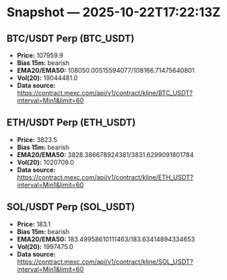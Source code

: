 # Snapshot — 2025-10-22T17:22:13Z

## BTC/USDT Perp (BTC_USDT)
- **Price:** 107959.9
- **Bias 15m:** bearish
- **EMA20/EMA50:** 108050.00515594077/108166.71475640801
- **Vol(20):** 19044481.0
- **Data source:** https://contract.mexc.com/api/v1/contract/kline/BTC_USDT?interval=Min1&limit=60

## ETH/USDT Perp (ETH_USDT)
- **Price:** 3823.5
- **Bias 15m:** bearish
- **EMA20/EMA50:** 3828.386678924381/3831.6299091801784
- **Vol(20):** 1020709.0
- **Data source:** https://contract.mexc.com/api/v1/contract/kline/ETH_USDT?interval=Min1&limit=60

## SOL/USDT Perp (SOL_USDT)
- **Price:** 183.1
- **Bias 15m:** bearish
- **EMA20/EMA50:** 183.49958610111463/183.63414894334653
- **Vol(20):** 1997475.0
- **Data source:** https://contract.mexc.com/api/v1/contract/kline/SOL_USDT?interval=Min1&limit=60
